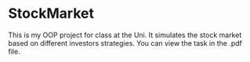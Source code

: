 # StockMarket
This is my OOP project for class at the Uni. It simulates the stock market based on different investors strategies. You can view the task in the .pdf file.

